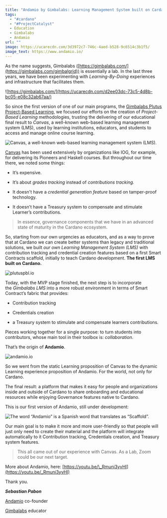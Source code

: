 ```yaml
---
title: "Andamio by Gimbalabs: Learning Management System built on Cardano"
tags:
  - "#cardano"
  - "#ProjectCatalyst"
  - Education
  - Gimbalabs
  - Andamio
url: ""
image: https://ucarecdn.com/3d3972c7-746c-4aed-b528-9c6514c3b1f5/
image_text: https://www.andamio.io/
---
```


As the name suggests, Gimbalabs ([https://gimbalabs.com/](https://gimbalabs.com/gimbalgrid)) is essentially a lab. In the last three years, we have been experimenting with _Learning-By-Doing_ experiences and infrastructure that facilitates them.

![https://gimbalabs.com/](https://ucarecdn.com/d2ee03dc-73c5-4d8b-bc05-e08c32ab67aa/)

So since the first version of one of our main programs, the [Gimbalabs Plutus Project-Based Learning](https://plutuspbl.io/), we focused our efforts on the creation of _Project-Based Learning_ methodologies, trusting the delivering of our educational final result to _Canvas_, a well-known web-based learning management system (LMS), used by learning institutions, educators, and students to access and manage online course learning.

![Canvas, a well-known web-based learning management system (LMS).](https://ucarecdn.com/6d9f829e-e139-467c-8976-dbe561210385/)

[Canvas](https://www.canvas.net/) has been used extensively by organizations like IOG, for example, for delivering its Pioneers and Haskell courses. But throughout our time there, we noted some things:

*   It’s expensive.
    
*   It’s about _grades tracking_ instead of _contributions tracking._
    
*   It doesn't have a _credential generation feature_ based on tamper-proof technology.
    
*   It doesn’t have a Treasury system to compensate and stimulate Learner’s contributions.
    

> In essence, governance components that we have in an advanced state of maturity in the Cardano ecosystem.

So, starting from our own urgencies as educators, and as a way to prove that at Cardano we can create better systems than legacy and traditional solutions, we built _our own Learning Management System (LMS)_ with contribution tracking and credential creation features based on a first Smart Contracts scaffold, initially to teach Cardano development. **The first LMS built on Cardano.**

![plutuspbl.io](https://ucarecdn.com/31191032-d5fc-466d-b5df-4761ef57af08/)

Today, with the MVP stage finished, the next step is to incorporate the _Gimbalabs LMS_ into a more robust environment in terms of Smart Contract’s fabric that provides:

*   Contribution tracking
    
*   Credentials creation
    
*   a Treasury system to stimulate and compensate learners contributions.
    

Pieces working together for a single purpose: to turn students into contributors, whose main tool in their toolbox is: _collaboration_.

That’s the origin of **Andamio**.

![andamio.io](https://ucarecdn.com/3d3972c7-746c-4aed-b528-9c6514c3b1f5/)

So we went from the static Learning proposition of Canvas to the dynamic Learning experience proposition of Andamio. For the world, not only for Cardano.

The final result: a platform that makes it easy for people and organizations inside and outside of Cardano to share onboarding and educational resources while enjoying Governance features native to Cardano.

This is our first version of Andamio, still under development:

![The word “Andamio” is a Spanish word that translates as “Scaffold”.](https://ucarecdn.com/7cffbfc2-c1ec-4b72-9863-b48c7ec54496/)

Our main goal is to make it more and more user-friendly so that people will just only need to create their material and the platform will integrate automatically to it Contribution tracking, Credentials creation, and Treasury system features.

> This all came out of our experience with Canvas. As a Lab, Zoom could be our next target.

More about Andamio, here: [https://youtu.be/\_Rmuni3yvHI](https://youtu.be/_Rmuni3yvHI)

Thank you.

**_Sebastian Pabon_**

[Andamio](https://www.linkedin.com/company/andamio-platform/) co-founder

[Gimbalabs](https://www.linkedin.com/company/gimbalabs/) educator
